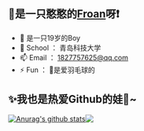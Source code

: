## 👋是一只憨憨的[**Froan**](https://github.com/fromann/)呀❗
<!--
**fromann/fromann** is a ✨ _special_ ✨ repository because its `README.md` (this file) appears on your GitHub profile.
Here are some ideas to get you started:-->
- 👦 是一只19岁的Boy
- 🏫 School ： 青岛科技大学
- 📫 Email ： 1827757625@qq.com
- ⚡ Fun ： 🏸是爱羽毛球的

## ✨我也是热爱Github的娃🎉~
<a href="https://github.com/fromann"><img align="center" src="https://github-readme-stats.vercel.app/api?username=fromann&hide=contribs,prs&count_private=true&show_icons=true&hide_border=true&bg_color=DEG,87e3cd,d1e6a6,ffde95,fa887a,ccabd9" alt="Anurag's github stats" /><img align="center" src="https://github-readme-stats.vercel.app/api/top-langs/?username=fromann&hide_border=true&bg_color=DEG,90f7ec,32ccbc&title_color=ff0000&layout=compact" /></a>
